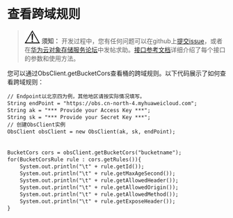 # 查看跨域规则<a name="obs_21_1403"></a>

>![](public_sys-resources/icon-notice.gif) **须知：** 
>开发过程中，您有任何问题可以在github上[提交issue](https://github.com/huaweicloud/huaweicloud-sdk-java-obs/issues)，或者在[华为云对象存储服务论坛](https://bbs.huaweicloud.com/forum/forum-620-1.html)中发帖求助。[接口参考文档](https://obssdk.obs.cn-north-1.myhuaweicloud.com/apidoc/cn/java/index.html)详细介绍了每个接口的参数和使用方法。

您可以通过ObsClient.getBucketCors查看桶的跨域规则。以下代码展示了如何查看跨域规则：

```
// Endpoint以北京四为例，其他地区请按实际情况填写。
String endPoint = "https://obs.cn-north-4.myhuaweicloud.com";
String ak = "*** Provide your Access Key ***";
String sk = "*** Provide your Secret Key ***";
// 创建ObsClient实例
ObsClient obsClient = new ObsClient(ak, sk, endPoint);


BucketCors cors = obsClient.getBucketCors("bucketname");
for(BucketCorsRule rule : cors.getRules()){
    System.out.println("\t" + rule.getId());
    System.out.println("\t" + rule.getMaxAgeSecond());
    System.out.println("\t" + rule.getAllowedHeader());
    System.out.println("\t" + rule.getAllowedOrigin());
    System.out.println("\t" + rule.getAllowedMethod());
    System.out.println("\t" + rule.getExposeHeader());
}
```

